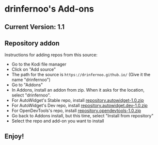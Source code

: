 # drinfernoo's Add-ons
## Current Version: 1.1

## Repository addon

Instructions for adding repos from this source:

<p align="right">
  <ul>
    <li>Go to the Kodi file manager</li>
    <li>Click on "Add source"</li>
    <li>The path for the source is <code>https://drinfernoo.github.io/</code> (Give it the name "drinfernoo")</li>
    <li>Go to "Addons"</li>
    <li>In Addons, install an addon from zip. When it asks for the location, select "drinfernoo".
    <li>For AutoWidget's Stable repo, install <a href="repository.autowidget-1.0.zip">repository.autowidget-1.0.zip</a></li>
    <li>For AutoWidget's Dev repo, install <a href="repository.autowidget.dev-1.0.zip">repository.autowidget.dev-1.0.zip</a></li>
	<li>For OpenDevTools's repo, install <a href="repository.opendevtools-1.0.zip">repository.opendevtools-1.0.zip</a></li>
    <li>Go back to Addons install, but this time, select "Install from repository"</li>
    <li>Select the repo and add-on you want to install</li>
  </ul>
</p>

## Enjoy!
